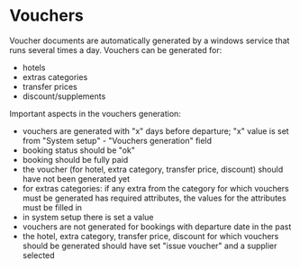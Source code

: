 # Vouchers

Voucher documents are automatically generated by a windows service that runs several times a day. Vouchers can be generated for:

* hotels
* extras categories
* transfer prices
* discount/supplements

Important aspects in the vouchers generation:

* vouchers are generated with "x" days before departure; "x" value is set from "System setup" - "Vouchers generation" field
* booking status should be "ok"
* booking should be fully paid
* the voucher (for hotel, extra category, transfer price, discount) should have not been generated yet
* for extras categories: if any extra from the category for which vouchers must be generated has required attributes, the values for the attributes must be filled in
* in system setup there is set a value
* vouchers are not generated for bookings with departure date in the past
* the hotel, extra category, transfer price, discount for which vouchers should be generated should have set "issue voucher" and a supplier selected
